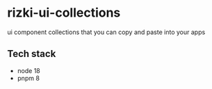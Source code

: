 # rizki-ui-collections

ui component collections that you can copy and paste into your apps

## Tech stack

- node 18
- pnpm 8
